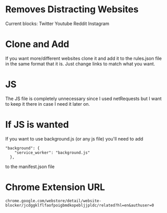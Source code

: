 # Removes Distracting Websites
Current blocks: 
  Twitter
  Youtube
  Reddit
  Instagram

# Clone and Add
If you want more/different websites clone it and add it to
the rules.json file in the same format that it is. Just change
links to match what you want.

# JS
The JS file is completely unnecessary since I used netRequests
but I want to keep it there in case I need it later on.

# If JS is wanted
If you want to use background.js (or any js file) you'll need
to add 
```
"background": {
    "service_worker": "background.js"
  },
```
to the manifest.json file

# Chrome Extension URL
```
chrome.google.com/webstore/detail/website-blocker/jcdggklflfaofpoigbmdkopebljjpldc/related?hl=en&authuser=0
```
